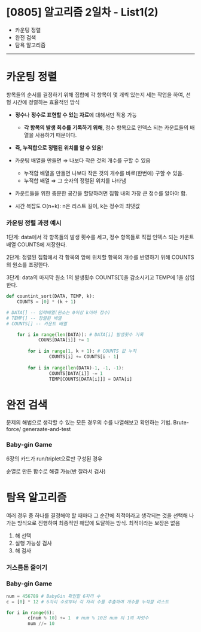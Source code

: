 # [0805] 알고리즘 2일차 - List1(2)


- 카운팅 정렬
- 완전 검색
- 탐욕 알고리즘

---

# 카운팅 정렬

항목들의 순서를 결정하기 위해 집합에 각 항목이 몇 개씩 있는지 세는 작업을 하여, 선형 시간에 정렬하는 효율적인 방식

- **정수**나 **정수로 표현할 수 있는 자료**에 대해서만 적용 가능
    - **각 항목의 발생 회수를 기록하기 위해**, 정수 항목으로 인덱스 되는 카운트들의 배열을 사용하기 때문이다.
- **즉, 누적합으로 정렬된 위치를 알 수 있음!**

- 카운팅 배열을 만들면 ⇒ 나보다 작은 것의 개수를 구할 수 있음
    - 누적합 배열을 만들면 나보다 작은 것의 개수를 바로(한번에) 구할 수 있음.
    - 누적합 배열 ⇒ 그 숫자의 정렬된 위치를 나타냄
    
- 카운트들을 위한 충분한 공간을 할당하려면 집합 내의 가장 큰 정수를 알아야 함.
- 시간 복잡도 O(n+k): n은 리스트 길이, k는 정수의 최댓값

### 카운팅 정렬 과정 예시

1단계: data에서 각 항목들의 발생 횟수를 세고, 정수 항목들로 직접 인덱스 되는 카운트 배열 COUNTS에 저장한다.

2단계: 정렬된 집합에서 각 항목의 앞에  위치할 항목의 개수를 반영하기 위해 COUNTS의 원소를 조정한다.

3단계: data의 마지막 원소 1의 발생횟수 COUNTS[1]을 감소시키고 TEMP에 1을 삽입한다.

```python
def countint_sort(DATA, TEMP, k):
    COUNTS = [0] * (k + 1)

# DATA[] -- 입력배열(원소는 0이상 k이하 정수)  
# TEMP[] -- 정렬된 배열
# COUNTS[] -- 카운트 배열

    for i in range(len(DATA)): # DATA[i] 발생횟수 기록
		    COUNS[DATA[i]] += 1
		    
		for i in range(1, k + 1): # COUNTS 값 누적
				COUNTS[i] += COUNTS[i - 1]
				
		for i in range(len(DATA)-1, -1, -1):
				COUNTS[DATA[i]] -= 1
				TEMP[COUNTS[DATA[i]]] = DATA[i]
```

# 완전 검색

문제의 해법으로 생각할 수 있는 모든 경우의 수를 나열해보고 확인하는 기법. Brute-force/ generaate-and-test

### Baby-gin Game

6장의 카드가 run/triplet으로만 구성된 경우

순열로 만든 함수로 해결 가능(반  잘라서 검사)

# 탐욕 알고리즘

여러 경우 중 하나를 결정해야 할 때마다 그 순간에 최적이라고 생각되는 것을 선택해 나가는 방식으로 진행하여 최종적인 해답에 도달하는 방식. 최적이라는 보장은 없음

1. 해 선택
2. 실행 가능성 검사
3. 해 검사

### 거스름돈 줄이기

### Baby-gin Game

```python
num = 456789 # BabyGin 확인할 6자리 수
c = [0] * 12 # 6자리 수로부터 각 자리 수를 추출하여 개수를 누적할 리스트

for i in range(6):
		c[num % 10] += 1  # num % 10은 num 의 1의 자릿수
		num //= 10
```